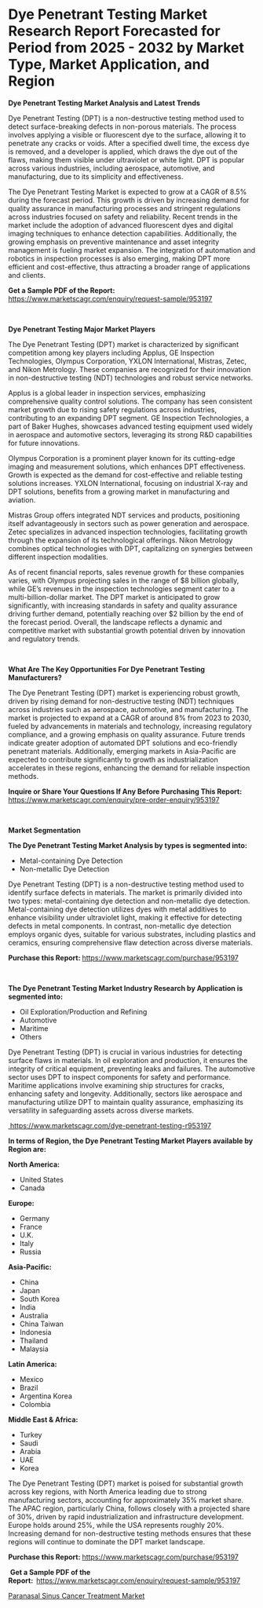 <p><h1>Dye Penetrant Testing Market Research Report Forecasted for Period from 2025 -  2032 by Market Type, Market Application, and Region</h1></p><p><strong>Dye Penetrant Testing Market Analysis and Latest Trends</strong></p>
<p><p>Dye Penetrant Testing (DPT) is a non-destructive testing method used to detect surface-breaking defects in non-porous materials. The process involves applying a visible or fluorescent dye to the surface, allowing it to penetrate any cracks or voids. After a specified dwell time, the excess dye is removed, and a developer is applied, which draws the dye out of the flaws, making them visible under ultraviolet or white light. DPT is popular across various industries, including aerospace, automotive, and manufacturing, due to its simplicity and effectiveness.</p><p>The Dye Penetrant Testing Market is expected to grow at a CAGR of 8.5% during the forecast period. This growth is driven by increasing demand for quality assurance in manufacturing processes and stringent regulations across industries focused on safety and reliability. Recent trends in the market include the adoption of advanced fluorescent dyes and digital imaging techniques to enhance detection capabilities. Additionally, the growing emphasis on preventive maintenance and asset integrity management is fueling market expansion. The integration of automation and robotics in inspection processes is also emerging, making DPT more efficient and cost-effective, thus attracting a broader range of applications and clients.</p></p>
<p><strong>Get a Sample PDF of the Report:&nbsp;</strong> <a href="https://www.marketscagr.com/enquiry/request-sample/953197?utm_campaign=1869&utm_medium=2&utm_source=Github&utm_content=ia&utm_term=07032025&utm_id=dye-penetrant-testing">https://www.marketscagr.com/enquiry/request-sample/953197</a></p>
<p>&nbsp;</p>
<p><strong>Dye Penetrant Testing Major Market Players</strong></p>
<p><p>The Dye Penetrant Testing (DPT) market is characterized by significant competition among key players including Applus, GE Inspection Technologies, Olympus Corporation, YXLON International, Mistras, Zetec, and Nikon Metrology. These companies are recognized for their innovation in non-destructive testing (NDT) technologies and robust service networks.</p><p>Applus is a global leader in inspection services, emphasizing comprehensive quality control solutions. The company has seen consistent market growth due to rising safety regulations across industries, contributing to an expanding DPT segment. GE Inspection Technologies, a part of Baker Hughes, showcases advanced testing equipment used widely in aerospace and automotive sectors, leveraging its strong R&D capabilities for future innovations.</p><p>Olympus Corporation is a prominent player known for its cutting-edge imaging and measurement solutions, which enhances DPT effectiveness. Growth is expected as the demand for cost-effective and reliable testing solutions increases. YXLON International, focusing on industrial X-ray and DPT solutions, benefits from a growing market in manufacturing and aviation.</p><p>Mistras Group offers integrated NDT services and products, positioning itself advantageously in sectors such as power generation and aerospace. Zetec specializes in advanced inspection technologies, facilitating growth through the expansion of its technological offerings. Nikon Metrology combines optical technologies with DPT, capitalizing on synergies between different inspection modalities.</p><p>As of recent financial reports, sales revenue growth for these companies varies, with Olympus projecting sales in the range of $8 billion globally, while GE’s revenues in the inspection technologies segment cater to a multi-billion-dollar market. The DPT market is anticipated to grow significantly, with increasing standards in safety and quality assurance driving further demand, potentially reaching over $2 billion by the end of the forecast period. Overall, the landscape reflects a dynamic and competitive market with substantial growth potential driven by innovation and regulatory trends.</p></p>
<p>&nbsp;</p>
<p><strong>What Are The Key Opportunities For Dye Penetrant Testing Manufacturers?</strong></p>
<p><p>The Dye Penetrant Testing (DPT) market is experiencing robust growth, driven by rising demand for non-destructive testing (NDT) techniques across industries such as aerospace, automotive, and manufacturing. The market is projected to expand at a CAGR of around 8% from 2023 to 2030, fueled by advancements in materials and technology, increasing regulatory compliance, and a growing emphasis on quality assurance. Future trends indicate greater adoption of automated DPT solutions and eco-friendly penetrant materials. Additionally, emerging markets in Asia-Pacific are expected to contribute significantly to growth as industrialization accelerates in these regions, enhancing the demand for reliable inspection methods.</p></p>
<p><strong>Inquire or Share Your Questions If Any Before Purchasing This Report:</strong> <a href="https://www.marketscagr.com/enquiry/pre-order-enquiry/953197?utm_campaign=1869&utm_medium=2&utm_source=Github&utm_content=ia&utm_term=07032025&utm_id=dye-penetrant-testing">https://www.marketscagr.com/enquiry/pre-order-enquiry/953197</a></p>
<p>&nbsp;</p>
<p><strong>Market Segmentation</strong></p>
<p><strong>The Dye Penetrant Testing Market Analysis by types is segmented into:</strong></p>
<p><ul><li>Metal-containing Dye Detection</li><li>Non-metallic Dye Detection</li></ul></p>
<p><p>Dye Penetrant Testing (DPT) is a non-destructive testing method used to identify surface defects in materials. The market is primarily divided into two types: metal-containing dye detection and non-metallic dye detection. Metal-containing dye detection utilizes dyes with metal additives to enhance visibility under ultraviolet light, making it effective for detecting defects in metal components. In contrast, non-metallic dye detection employs organic dyes, suitable for various substrates, including plastics and ceramics, ensuring comprehensive flaw detection across diverse materials.</p></p>
<p><strong>Purchase this Report:&nbsp;</strong><a href="https://www.marketscagr.com/purchase/953197?utm_campaign=1869&utm_medium=2&utm_source=Github&utm_content=ia&utm_term=07032025&utm_id=dye-penetrant-testing">https://www.marketscagr.com/purchase/953197</a></p>
<p>&nbsp;</p>
<p><strong>The Dye Penetrant Testing Market Industry Research by Application is segmented into:</strong></p>
<p><ul><li>Oil Exploration/Production and Refining</li><li>Automotive</li><li>Maritime</li><li>Others</li></ul></p>
<p><p>Dye Penetrant Testing (DPT) is crucial in various industries for detecting surface flaws in materials. In oil exploration and production, it ensures the integrity of critical equipment, preventing leaks and failures. The automotive sector uses DPT to inspect components for safety and performance. Maritime applications involve examining ship structures for cracks, enhancing safety and longevity. Additionally, sectors like aerospace and manufacturing utilize DPT to maintain quality assurance, emphasizing its versatility in safeguarding assets across diverse markets.</p></p>
<p><a href="https://www.marketscagr.com/dye-penetrant-testing-r953197?utm_campaign=1869&utm_medium=2&utm_source=Github&utm_content=ia&utm_term=07032025&utm_id=dye-penetrant-testing">&nbsp;https://www.marketscagr.com/dye-penetrant-testing-r953197</a></p>
<p><strong>In terms of Region, the Dye Penetrant Testing Market Players available by Region are:</strong></p>
<p>
    <p> <strong> North America: </strong>
        <ul>
            <li>United States</li>
            <li>Canada</li>
        </ul>
        </p> 
    <p> <strong> Europe: </strong>
        <ul>
            <li>Germany</li>
            <li>France</li>
            <li>U.K.</li>
            <li>Italy</li>
            <li>Russia</li>
        </ul>
        </p> 
    <p> <strong> Asia-Pacific: </strong>
        <ul>
            <li>China</li>
            <li>Japan</li>
            <li>South Korea</li>
            <li>India</li>
            <li>Australia</li>
            <li>China Taiwan</li>
            <li>Indonesia</li>
            <li>Thailand</li>
            <li>Malaysia</li>
        </ul>
        </p> 
    <p> <strong> Latin America: </strong>
        <ul>
            <li>Mexico</li>
            <li>Brazil</li>
            <li>Argentina Korea</li>
            <li>Colombia</li>
        </ul>
        </p> 
    <p> <strong> Middle East & Africa: </strong>
        <ul>
            <li>Turkey</li>
            <li>Saudi</li>
            <li>Arabia</li>
            <li>UAE</li>
            <li>Korea</li>
        </ul>
    </p>
    </p>
<p><p>The Dye Penetrant Testing (DPT) market is poised for substantial growth across key regions, with North America leading due to strong manufacturing sectors, accounting for approximately 35% market share. The APAC region, particularly China, follows closely with a projected share of 30%, driven by rapid industrialization and infrastructure development. Europe holds around 25%, while the USA represents roughly 20%. Increasing demand for non-destructive testing methods ensures that these regions will continue to dominate the DPT market landscape.</p></p>
<p><strong>Purchase this Report: </strong><a href="https://www.marketscagr.com/purchase/953197?utm_campaign=1869&utm_medium=2&utm_source=Github&utm_content=ia&utm_term=07032025&utm_id=dye-penetrant-testing">https://www.marketscagr.com/purchase/953197</a></p>
<p>&nbsp;<strong>Get a Sample PDF of the Report:&nbsp;&nbsp;</strong><a href="https://www.marketscagr.com/enquiry/request-sample/953197?utm_campaign=1869&utm_medium=2&utm_source=Github&utm_content=ia&utm_term=07032025&utm_id=dye-penetrant-testing">https://www.marketscagr.com/enquiry/request-sample/953197</a></p>
<p><strong></strong></p>
<p><p><a href="https://github.com/provorikovar/Market-Research-Report-List-7/blob/main/paranasal-sinus-cancer-treatment-market.md?utm_campaign=1869&utm_medium=2&utm_source=Github&utm_content=ia&utm_term=07032025&utm_id=dye-penetrant-testing">Paranasal Sinus Cancer Treatment Market</a></p></p>